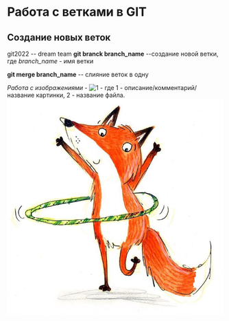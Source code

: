 # Работа с ветками в GIT

## Создание новых веток

git2022 -- dream team
**git branck branch_name** --создание новой ветки, где *branch_name* - имя ветки

**git merge branch_name** -- слияние веток в одну

*Работа с изображениями* - ![1](2) - где 1 - описание/комментарий/название картинки, 2 - название файла.
![Лисенок](fox.jpg)
